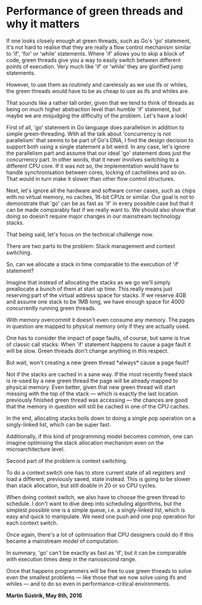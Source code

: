 # Performance of green threads and why it matters



If one looks closely enough at green threads, such as Go's 'go' statement, it's not hard to realise that they are really a flow control mechanism similar to 'if', 'for' or 'while' statements. Where 'if' allows you to skip a block of code, green threads give you a way to easily switch between different points of execution. Very much like 'if' or 'while' they are glorified jump statements.

However, to use them as routinely and carelessly as we use ifs or whiles, the green threads would have to be as cheap to use as ifs and whiles are.

That sounds like a rather tall order, given that we tend to think of threads as being on much higher abstraction level than humble 'if' statement, but maybe we are misjudging the difficulty of the problem. Let's have a look!

First of all, 'go' statement in Go language does parallelism in addition to simple green-threading. With all the talk about 'concurrency is not parallelism' that seems to be part of Go's DNA, I find the design decision to support both using a single statement a bit weird. In any case, let's ignore the parallelism part and assume that our ideal 'go' statement does just the concurrency part. In other words, that it never involves switching to a different CPU core. If it was not so, the implementation would have to handle synchronisation between cores, locking of cachelines and so on. That would in turn make it slower than other flow control structures.

Next, let's ignore all the hardware and software corner cases, such as chips with no virtual memory, no caches, 16-bit CPUs or similar. Our goal is not to demonstrate that 'go' can be as fast as 'if' in every possible case but that it can be made comparably fast if we really want to. We should also show that doing so doesn't require major changes in our mainstream technology stacks.

That being said, let's focus on the technical challenge now.

There are two parts to the problem: Stack management and context switching.

So, can we allocate a stack in time comparable to the execution of 'if' statement?

Imagine that instead of allocating the stacks as we go we'll simply preallocate a bunch of them at start up time. This really means just reserving part of the virtual address space for stacks. If we reserve 4GB and assume one stack to be 1MB long, we have enough space for 4000 concurrently running green threads.

With memory overcommit it doesn't even consume any memory. The pages in question are mapped to physical memory only if they are actually used.

One has to consider the impact of page faults, of course, but same is true of classic call stacks: When 'if' statement happens to cause a page fault it will be slow. Green threads don't change anything in this respect.

But wait, won't creating a new green thread \*always\* cause a page fault?

Not if the stacks are cached in a sane way. If the most recently freed stack is re-used by a new green thread the page will be already mapped to physical memory. Even better, given that new green thread will start messing with the top of the stack — which is exactly the last location previously finished green thread was accessing — the chances are good that the memory in question will still be cached in one of the CPU caches.

In the end, allocating stacks boils down to doing a single pop operation on a singly-linked list, which can be super fast.

Additionally, if this kind of programming model becomes common, one can imagine optimising the stack allocation mechanism even on the microarchitecture level.

Second part of the problem is context switching.

To do a context switch one has to store current state of all registers and load a different, previously saved, state instead. This is going to be slower than stack allocation, but still doable in 20 or so CPU cycles.

When doing context switch, we also have to choose the green thread to schedule. I don't want to dive deep into scheduling algorithms, but the simplest possible one is a simple queue, i.e. a singly-linked list, which is easy and quick to manipulate. We need one push and one pop operation for each context switch.

Once again, there's a lot of optimisation that CPU designers could do if this became a mainstream model of computation.

In summary, 'go' can't be exactly as fast as 'if', but it can be comparable with execution times deep in the nanosecond range.

Once that happens programmers will be free to use green threads to solve even the smallest problems — like those that we now solve using ifs and whiles — and to do so even in performance-critical environments.

**Martin Sústrik, May 8th, 2016**